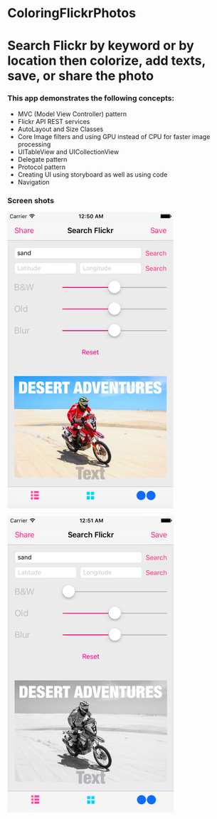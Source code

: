 # ColoringFlickrPhotos
# Search Flickr by keyword or by location then colorize, add texts, save, or share the photo


### This app demonstrates the following concepts:
- MVC (Model View Controller) pattern
- Flickr API REST services
- AutoLayout and Size Classes
- Core Image filters and using GPU instead of CPU for faster image processing
- UITableView and UICollectionView
- Delegate pattern
- Protocol pattern
- Creating UI using storyboard as well as using code
- Navigation 


### Screen shots

![alt text](https://github.com/appfactoryCo/ColoringFlickrPhotos/blob/master/Screen%20Shot%202017-04-08%20at%201.04.03%20AM.png)

![alt text](https://github.com/appfactoryCo/ColoringFlickrPhotos/blob/master/Screen%20Shot%202017-04-08%20at%201.03.38%20AM.png)
